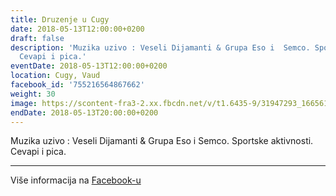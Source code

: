 ```yaml
---
title: Druzenje u Cugy
date: 2018-05-13T12:00:00+0200
draft: false
description: 'Muzika uzivo : Veseli Dijamanti & Grupa Eso i  Semco. Sportske aktivnosti.
  Cevapi i pica.'
eventDate: 2018-05-13T12:00:00+0200
location: Cugy, Vaud
facebook_id: '755216564867662'
weight: 30
image: https://scontent-fra3-2.xx.fbcdn.net/v/t1.6435-9/31947293_1665614486867697_1159691004425535488_n.jpg?_nc_cat=104&ccb=1-7&_nc_sid=9e60e4&_nc_ohc=Ld-fy40DicQQ7kNvwGw6m5t&_nc_oc=Adn_ZDfUxZLzq1WN5gepNvLY4zbETWS31ZEWwVU_g3RTSDAK3R9PIKmABqFg7CEbaw0&_nc_zt=23&_nc_ht=scontent-fra3-2.xx&edm=ABTKTjYEAAAA&_nc_gid=S4fa6V4iC58FI8AfZ5C9Cw&oh=00_AfLKMJPnOwgLWocOhg3m4cAKOlC0U69pE8s3F7wBm1c3dg&oe=68549A5A
endDate: 2018-05-13T20:00:00+0200
---
```


Muzika uzivo : Veseli Dijamanti & Grupa Eso i  Semco. Sportske aktivnosti. Cevapi i pica.

---

Više informacija na [Facebook-u](https://facebook.com/events/755216564867662)
